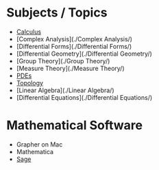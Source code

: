 # Subjects / Topics

- [Calculus](./Calculus/)
- [Complex Analysis](./Complex Analysis/)
- [Differential Forms](./Differential Forms/)
- [Differential Geometry](./Differential Geometry/)
- [Group Theory](./Group Theory/)
- [Measure Theory](./Measure Theory/)
- [PDEs](./PDEs/)
- [Topology](./Topology/)
- [Linear Algebra](./Linear Algebra/)
- [Differential Equations](./Differential Equations/)

# Mathematical Software

- Grapher on Mac
- Mathematica
- [Sage](https://www.sagemath.org)